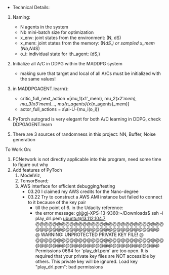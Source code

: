 - Technical Details:

1. Naming:
    - N agents in the system
    - Nb mini-batch size for optimization
    - x_env: joint states from the environment: (N, dS)
    - x_mem: joint states from the memory: (N*dS,) or sampled x_mem (Nb,N*dS)
    - o_i:   individual state for ith_agent: (dS,) 

2. Initialize all A/C in DDPG within the MADDPG system
    - making sure that target and local of all A/Cs must be initialized with the same values!

3. in MADDPGAGENT.learn():     
    - critic_full_next_action =[mu_1(x1'_mem), mu_2(x2'_mem), mu_3(x3'_mem)..., mu_{n_agents}(x_{n_agents}_mem)]
    - actor_full_actions = a\ai-U-{mu_i(o_i)}

4. PyTorch autograd is very elegant for both A/C learning in DDPG, check DDPGAGENT.learn
5. There are 3 sources of randomness in this project: NN, Buffer, Noise generation    

To Work On:
1. FCNetwork is not directly applicable into this program, need some time to figure out why
2. Add features of PyToch 
    1. ModelViz, 
    2. TensorBoard; 
    3. AWS interface for efficient debugging/testing
        * 03.20 I claimed my AWS credits for the Nano-degree
        * 03.22 Try to construct a AWS AMI instance but failed to connect to it because of the key pair 
            * till the point of 6. in the Udacity reference:
            * the error message:
                gj@gj-XPS-13-9360:~/Downloads$ ssh -i play_drl.pem ubuntu@13.112.104.7
@@@@@@@@@@@@@@@@@@@@@@@@@@@@@@@@@@@@@@@@@@@@@@@@@@@@@@@@@@@
@         WARNING: UNPROTECTED PRIVATE KEY FILE!          @
@@@@@@@@@@@@@@@@@@@@@@@@@@@@@@@@@@@@@@@@@@@@@@@@@@@@@@@@@@@
Permissions 0664 for 'play_drl.pem' are too open.
It is required that your private key files are NOT accessible by others.
This private key will be ignored.
Load key "play_drl.pem": bad permissions

